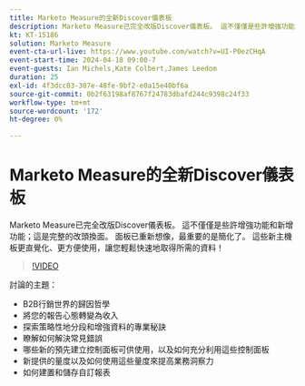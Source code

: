 ```yaml
---
title: Marketo Measure的全新Discover儀表板
description: Marketo Measure已完全改版Discover儀表板。 這不僅僅是些許增強功能和新增功能；這是完整的改頭換面。 面板已重新想像，最重要的是簡化了。 這些新主機板更直覺化、更方便使用，讓您輕鬆快速地取得所需的資料！
kt: KT-15186
solution: Marketo Measure
event-cta-url-live: https://www.youtube.com/watch?v=UI-P0ezCHqA
event-start-time: 2024-04-18 09:00-7
event-guests: Ian Michels,Kate Colbert,James Leedom
duration: 25
exl-id: 4f3dcc03-307e-48fe-9bf2-e0a15e40bf6a
source-git-commit: 0b2f63198af8767f24783dbafd244c9398c24f33
workflow-type: tm+mt
source-wordcount: '172'
ht-degree: 0%

---
```


# Marketo Measure的全新Discover儀表板

Marketo Measure已完全改版Discover儀表板。 這不僅僅是些許增強功能和新增功能；這是完整的改頭換面。 面板已重新想像，最重要的是簡化了。 這些新主機板更直覺化、更方便使用，讓您輕鬆快速地取得所需的資料！

>[!VIDEO](https://video.tv.adobe.com/v/3428093/?quality=12&learn=on)

討論的主題：

* B2B行銷世界的歸因哲學
* 將您的報告心態轉變為收入
* 探索策略性地分段和增強資料的專業秘訣
* 瞭解如何解決常見錯誤
* 哪些新的預先建立控制面板可供使用，以及如何充分利用這些控制面板
* 新提供的量度以及如何使用這些量度來提高業務洞察力
* 如何建置和儲存自訂報表
